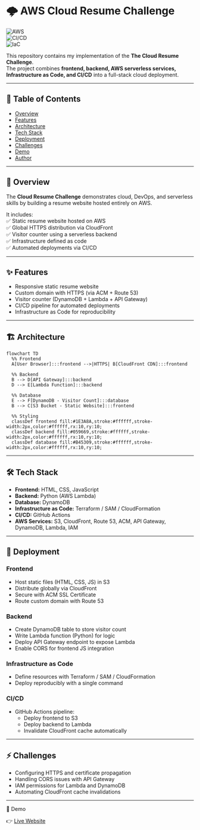 # 🌩️ AWS Cloud Resume Challenge  

![AWS](https://img.shields.io/badge/AWS-Cloud-orange?logo=amazonaws&logoColor=white)  
![CI/CD](https://img.shields.io/badge/CI%2FCD-GitHub%20Actions-blue?logo=githubactions&logoColor=white)  
![IaC](https://img.shields.io/badge/IaC-Terraform%20%7C%20SAM%20%7C%20CloudFormation-green?logo=terraform&logoColor=white)  

This repository contains my implementation of the **The Cloud Resume Challenge**.  
The project combines **frontend, backend, AWS serverless services, Infrastructure as Code, and CI/CD** into a full-stack cloud deployment.  

---

## 📑 Table of Contents

- [Overview](#overview)  
- [Features](#features)  
- [Architecture](#architecture)  
- [Tech Stack](#tech-stack)  
- [Deployment](#deployment)  
- [Challenges](#challenges)  
- [Demo](#demo)  
- [Author](#author)  

---

## 🔎 Overview

The **Cloud Resume Challenge** demonstrates cloud, DevOps, and serverless skills by building a resume website hosted entirely on AWS.  

It includes:  
✅ Static resume website hosted on AWS  
✅ Global HTTPS distribution via CloudFront  
✅ Visitor counter using a serverless backend  
✅ Infrastructure defined as code  
✅ Automated deployments via CI/CD  

---

## ✨ Features

- Responsive static resume website  
- Custom domain with HTTPS (via ACM + Route 53)  
- Visitor counter (DynamoDB + Lambda + API Gateway)  
- CI/CD pipeline for automated deployments  
- Infrastructure as Code for reproducibility  

---

## 🏗️ Architecture

```mermaid
flowchart TD
  %% Frontend
  A[User Browser]:::frontend -->|HTTPS| B[CloudFront CDN]:::frontend
  
  %% Backend
  B --> D[API Gateway]:::backend
  D --> E[Lambda Function]:::backend
  
  %% Database
  E --> F[DynamoDB - Visitor Count]:::database
  B --> C[S3 Bucket - Static Website]:::frontend

  %% Styling
  classDef frontend fill:#1E3A8A,stroke:#ffffff,stroke-width:2px,color:#ffffff,rx:10,ry:10;
  classDef backend fill:#059669,stroke:#ffffff,stroke-width:2px,color:#ffffff,rx:10,ry:10;
  classDef database fill:#B45309,stroke:#ffffff,stroke-width:2px,color:#ffffff,rx:10,ry:10;
```
---

## 🛠️ Tech Stack

- **Frontend:** HTML, CSS, JavaScript  
- **Backend:** Python (AWS Lambda)  
- **Database:** DynamoDB  
- **Infrastructure as Code:** Terraform / SAM / CloudFormation  
- **CI/CD:** GitHub Actions  
- **AWS Services:** S3, CloudFront, Route 53, ACM, API Gateway, DynamoDB, Lambda, IAM

---

## 🚀 Deployment

### Frontend

- Host static files (HTML, CSS, JS) in S3
- Distribute globally via CloudFront
- Secure with ACM SSL Certificate
- Route custom domain with Route 53

### Backend

- Create DynamoDB table to store visitor count
- Write Lambda function (Python) for logic
- Deploy API Gateway endpoint to expose Lambda
- Enable CORS for frontend JS integration

### Infrastructure as Code

- Define resources with Terraform / SAM / CloudFormation
- Deploy reproducibly with a single command

### CI/CD

- GitHub Actions pipeline:
  - Deploy frontend to S3
  - Deploy backend to Lambda
  - Invalidate CloudFront cache automatically


---

## ⚡ Challenges

- Configuring HTTPS and certificate propagation  
- Handling CORS issues with API Gateway  
- IAM permissions for Lambda and DynamoDB  
- Automating CloudFront cache invalidations


---

🎥 Demo

👉 [Live Website](https://dc6hmt6okrq1a.cloudfront.net)


